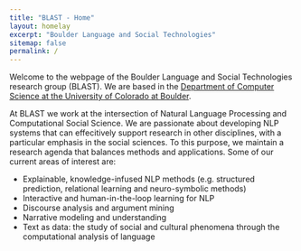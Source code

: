 ```yaml
---
title: "BLAST - Home"
layout: homelay
excerpt: "Boulder Language and Social Technologies"
sitemap: false
permalink: /
---
```


Welcome to the webpage of the Boulder Language and Social Technologies research group (BLAST). We are based in the [Department of Computer
Science at the University of Colorado at Boulder](https://www.colorado.edu/cs/).

At BLAST we work at the intersection of Natural Language Processing and
Computational Social Science. We are passionate about developing NLP systems that
can effecitively support research in other disciplines, with a particular emphasis in the social sciences. To this purpose, we maintain a research agenda that balances methods and applications. Some of our current areas of interest are:

* Explainable, knowledge-infused NLP methods (e.g. structured
prediction, relational learning and neuro-symbolic methods)
* Interactive and human-in-the-loop learning for NLP
* Discourse analysis and argument mining
* Narrative modeling and understanding
* Text as data: the study of social and cultural phenomena through the
computational analysis of language


